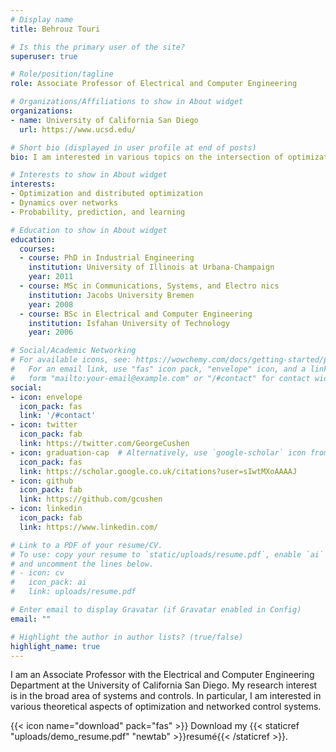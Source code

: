 ```yaml
---
# Display name
title: Behrouz Touri

# Is this the primary user of the site?
superuser: true

# Role/position/tagline
role: Associate Professor of Electrical and Computer Engineering

# Organizations/Affiliations to show in About widget
organizations:
- name: University of California San Diego
  url: https://www.ucsd.edu/

# Short bio (displayed in user profile at end of posts)
bio: I am interested in various topics on the intersection of optimization, network systems, and probability theory.

# Interests to show in About widget
interests:
- Optimization and distributed optimization
- Dynamics over networks
- Probability, prediction, and learning

# Education to show in About widget
education:
  courses:
  - course: PhD in Industrial Engineering
    institution: University of Illinois at Urbana-Champaign
    year: 2011
  - course: MSc in Communications, Systems, and Electro nics
    institution: Jacobs University Bremen 
    year: 2008
  - course: BSc in Electrical and Computer Engineering 
    institution: Isfahan University of Technology 
    year: 2006

# Social/Academic Networking
# For available icons, see: https://wowchemy.com/docs/getting-started/page-builder/#icons
#   For an email link, use "fas" icon pack, "envelope" icon, and a link in the
#   form "mailto:your-email@example.com" or "/#contact" for contact widget.
social:
- icon: envelope
  icon_pack: fas
  link: '/#contact'
- icon: twitter
  icon_pack: fab
  link: https://twitter.com/GeorgeCushen
- icon: graduation-cap  # Alternatively, use `google-scholar` icon from `ai` icon pack
  icon_pack: fas
  link: https://scholar.google.co.uk/citations?user=sIwtMXoAAAAJ
- icon: github
  icon_pack: fab
  link: https://github.com/gcushen
- icon: linkedin
  icon_pack: fab
  link: https://www.linkedin.com/

# Link to a PDF of your resume/CV.
# To use: copy your resume to `static/uploads/resume.pdf`, enable `ai` icons in `params.toml`, 
# and uncomment the lines below.
# - icon: cv
#   icon_pack: ai
#   link: uploads/resume.pdf

# Enter email to display Gravatar (if Gravatar enabled in Config)
email: ""

# Highlight the author in author lists? (true/false)
highlight_name: true
---
```


I am an Associate Professor with the Electrical and Computer Engineering Department at the University of California San Diego. My research interest is in the broad area of systems and controls. In particular, I am interested in various theoretical aspects of optimization and networked control systems.

{{< icon name="download" pack="fas" >}} Download my {{< staticref "uploads/demo_resume.pdf" "newtab" >}}resumé{{< /staticref >}}.